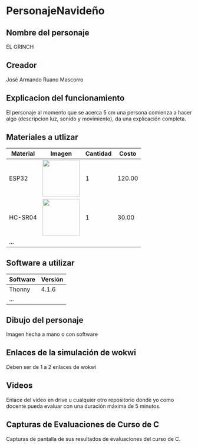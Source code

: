 # PersonajeNavideño

## Nombre del personaje
EL GRINCH

## Creador
José Armando Ruano Mascorro

## Explicacion del funcionamiento
El personaje al momento que se acerca 5 cm una persona comienza a hacer algo (descripcion luz, sonido y movimiento), da una explicación completa.

## Materiales a utlizar
|Material|Imagen|Cantidad|Costo|
|--|--|--|--|
|ESP32|<img src="https://github.com/user-attachments/assets/0d280367-493e-4f7c-a587-36e1f822116b" width="100"/>|1|120.00|
|HC-SR04|<img width="100" src="https://github.com/user-attachments/assets/e8f3a364-83e3-4194-9eb1-15547012fb1b" />|1|30.00|
|...||||

## Software a utilizar
|Software|Versión|
|--|--|
|Thonny|4.1.6|
|...||

## Dibujo del personaje
Imagen hecha a mano o con software

## Enlaces de la simulación de wokwi
Deben ser de 1 a 2 enlaces de wokwi

## Videos
Enlace del vídeo en drive u cualquier otro repositorio donde yo como docente pueda evaluar con una duración máxima de 5 minutos.

## Capturas de Evaluaciones de Curso de C
Capturas de pantalla de sus resultados de evaluaciones del curso de C.
